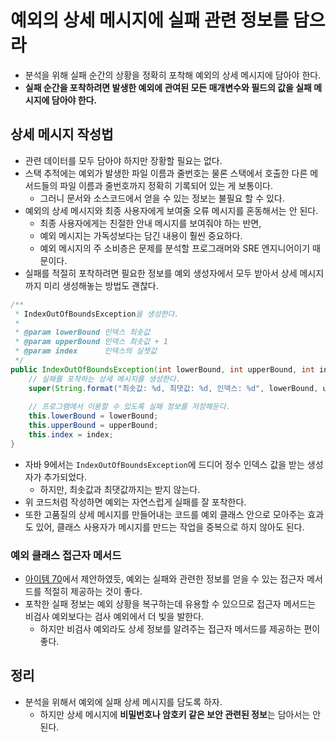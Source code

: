 # 예외의 상세 메시지에 실패 관련 정보를 담으라

* 분석을 위해 실패 순간의 상황을 정확히 포착해 예외의 상세 메시지에 담아야 한다.
* **실패 순간을 포착하려면 발생한 예외에 관여된 모든 매개변수와 필드의 값을 실패 메시지에 담아야 한다.**

## 상세 메시지 작성법

* 관련 데이터를 모두 담아야 하지만 장황할 필요는 없다.
* 스택 추적에는 예외가 발생한 파일 이름과 줄번호는 물론 스택에서 호출한 다른 메서드들의 파일 이름과 줄번호까지 정확히 기록되어 있는 게 보통이다.
  * 그러니 문서와 소스코드에서 얻을 수 있는 정보는 불필요 할 수 있다.
* 예외의 상세 메시지와 최종 사용자에게 보여줄 오류 메시지를 혼동해서는 안 된다.
  * 최종 사용자에게는 친절한 안내 메시지를 보여줘야 하는 반면,
  * 예외 메시지는 가독성보다는 담긴 내용이 훨씬 중요하다.
  * 예외 메시지의 주 소비층은 문제를 분석할 프로그래머와 SRE 엔지니어이기 때문이다.
* 실패를 적절히 포착하려면 필요한 정보를 예외 생성자에서 모두 받아서 상세 메시지까지 미리 생성해놓는 방법도 괜찮다.

```java
/**
 * IndexOutOfBoundsException을 생성한다.
 * 
 * @param lowerBound 인덱스 최솟값
 * @param upperBound 인덱스 최솟값 + 1
 * @param index      인덱스의 실젯값
 */
public IndexOutOfBoundsException(int lowerBound, int upperBound, int index) {
    // 실패를 포착하는 상세 메시지를 생성한다.
    super(String.format("최솟값: %d, 최댓값: %d, 인덱스: %d", lowerBound, upperBound, index));
    
    // 프로그램에서 이용할 수 있도록 실패 정보를 저장해둔다.
    this.lowerBound = lowerBound;
    this.upperBound = upperBound;
    this.index = index;
}
```

* 자바 9에서는 `IndexOutOfBoundsException`에 드디어 정수 인덱스 값을 받는 생성자가 추가되었다.
  * 하지만, 최솟값과 최댓값까지는 받지 않는다.
* 위 코드처럼 작성하면 예외는 자연스럽게 실패를 잘 포착한다.
* 또한 고품질의 상세 메시지를 만들어내는 코드를 예외 클래스 안으로 모아주는 효과도 있어, 클래스 사용자가 메시지를 만드는 작업을 중복으로 하지 않아도 된다.

### 예외 클래스 접근자 메서드

* [아이템 70](https://github.com/parkhanbeen/study/blob/master/effective-java/10%EC%9E%A5/70.%EB%B3%B5%EA%B5%AC%ED%95%A0%20%EC%88%98%20%EC%9E%88%EB%8A%94%20%EC%83%81%ED%99%A9%EC%97%90%EB%8A%94%20%EA%B2%80%EC%82%AC%20%EC%98%88%EC%99%B8%EB%A5%BC%2C%20%ED%94%84%EB%A1%9C%EA%B7%B8%EB%9E%98%EB%B0%8D%20%EC%98%A4%EB%A5%98%EC%97%90%EB%8A%94%20%EB%9F%B0%ED%83%80%EC%9E%84%20%EC%98%88%EC%99%B8%EB%A5%BC%20%EC%82%AC%EC%9A%A9%ED%95%98%EB%9D%BC.md)에서 제안하였듯, 예외는 실패와 관련한 정보를 얻을 수 있는 접근자 메서드를 적절히 제공하는 것이 좋다.
* 포착한 실패 정보는 예외 상황을 복구하는데 유용할 수 있으므로 접근자 메서드는 비검사 예외보다는 검사 예외에서 더 빛을 발한다.
  * 하지만 비검사 예외라도 상세 정보를 알려주는 접근자 메서드를 제공하는 편이 좋다.

## 정리

* 분석을 위해서 예외에 실패 상세 메시지를 담도록 하자.
  * 하지만 상세 메시지에 **비밀번호나 암호키 같은 보안 관련된 정보**는 담아서는 안 된다.
